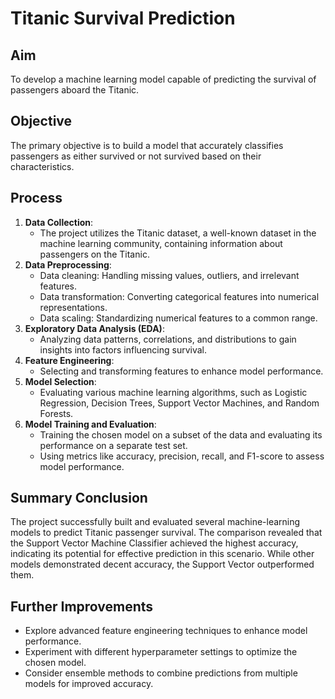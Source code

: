 # Titanic Survival Prediction

## Aim

To develop a machine learning model capable of predicting the survival of passengers aboard the Titanic.

## Objective

The primary objective is to build a model that accurately classifies passengers as either survived or not survived based on their characteristics.

## Process

1. **Data Collection**:
   - The project utilizes the Titanic dataset, a well-known dataset in the machine learning community, containing information about passengers on the Titanic.
2. **Data Preprocessing**:
   - Data cleaning: Handling missing values, outliers, and irrelevant features.
   - Data transformation: Converting categorical features into numerical representations.
   - Data scaling: Standardizing numerical features to a common range.
3. **Exploratory Data Analysis (EDA)**:
   - Analyzing data patterns, correlations, and distributions to gain insights into factors influencing survival.
4. **Feature Engineering**:
   - Selecting and transforming features to enhance model performance.
5. **Model Selection**:
   - Evaluating various machine learning algorithms, such as Logistic Regression, Decision Trees, Support Vector Machines, and Random Forests.
6. **Model Training and Evaluation**:
   - Training the chosen model on a subset of the data and evaluating its performance on a separate test set.
   - Using metrics like accuracy, precision, recall, and F1-score to assess model performance.

## Summary Conclusion

The project successfully built and evaluated several machine-learning models to predict Titanic passenger survival. The comparison revealed that the Support Vector Machine Classifier achieved the highest accuracy, indicating its potential for effective prediction in this scenario. While other models demonstrated decent accuracy, the Support Vector outperformed them.

## Further Improvements

- Explore advanced feature engineering techniques to enhance model performance.
- Experiment with different hyperparameter settings to optimize the chosen model.
- Consider ensemble methods to combine predictions from multiple models for improved accuracy.
